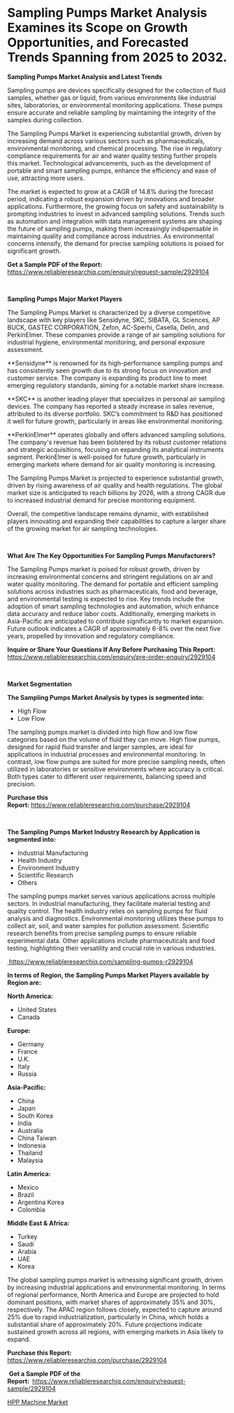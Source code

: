 <p><h1>Sampling Pumps Market Analysis Examines its Scope on Growth Opportunities, and Forecasted Trends Spanning from 2025 to 2032.</h1></p><p><strong>Sampling Pumps Market Analysis and Latest Trends</strong></p>
<p><p>Sampling pumps are devices specifically designed for the collection of fluid samples, whether gas or liquid, from various environments like industrial sites, laboratories, or environmental monitoring applications. These pumps ensure accurate and reliable sampling by maintaining the integrity of the samples during collection.</p><p>The Sampling Pumps Market is experiencing substantial growth, driven by increasing demand across various sectors such as pharmaceuticals, environmental monitoring, and chemical processing. The rise in regulatory compliance requirements for air and water quality testing further propels this market. Technological advancements, such as the development of portable and smart sampling pumps, enhance the efficiency and ease of use, attracting more users.</p><p>The market is expected to grow at a CAGR of 14.8% during the forecast period, indicating a robust expansion driven by innovations and broader applications. Furthermore, the growing focus on safety and sustainability is prompting industries to invest in advanced sampling solutions. Trends such as automation and integration with data management systems are shaping the future of sampling pumps, making them increasingly indispensable in maintaining quality and compliance across industries. As environmental concerns intensify, the demand for precise sampling solutions is poised for significant growth.</p></p>
<p><strong>Get a Sample PDF of the Report:&nbsp;</strong> <a href="https://www.reliableresearchiq.com/enquiry/request-sample/2929104?utm_campaign=3097&utm_medium=2&utm_source=Github&utm_content=ia&utm_term=12032025&utm_id=sampling-pumps">https://www.reliableresearchiq.com/enquiry/request-sample/2929104</a></p>
<p>&nbsp;</p>
<p><strong>Sampling Pumps Major Market Players</strong></p>
<p><p>The Sampling Pumps Market is characterized by a diverse competitive landscape with key players like Sensidyne, SKC, SIBATA, GL Sciences, AP BUCK, GASTEC CORPORATION, Zefon, AC-Sperhi, Casella, Delin, and PerkinElmer. These companies provide a range of air sampling solutions for industrial hygiene, environmental monitoring, and personal exposure assessment.</p><p>**Sensidyne** is renowned for its high-performance sampling pumps and has consistently seen growth due to its strong focus on innovation and customer service. The company is expanding its product line to meet emerging regulatory standards, aiming for a notable market share increase.</p><p>**SKC** is another leading player that specializes in personal air sampling devices. The company has reported a steady increase in sales revenue, attributed to its diverse portfolio. SKC’s commitment to R&D has positioned it well for future growth, particularly in areas like environmental monitoring.</p><p>**PerkinElmer** operates globally and offers advanced sampling solutions. The company's revenue has been bolstered by its robust customer relations and strategic acquisitions, focusing on expanding its analytical instruments segment. PerkinElmer is well-poised for future growth, particularly in emerging markets where demand for air quality monitoring is increasing.</p><p>The Sampling Pumps Market is projected to experience substantial growth, driven by rising awareness of air quality and health regulations. The global market size is anticipated to reach billions by 2026, with a strong CAGR due to increased industrial demand for precise monitoring equipment.</p><p>Overall, the competitive landscape remains dynamic, with established players innovating and expanding their capabilities to capture a larger share of the growing market for air sampling technologies.</p></p>
<p>&nbsp;</p>
<p><strong>What Are The Key Opportunities For Sampling Pumps Manufacturers?</strong></p>
<p><p>The Sampling Pumps market is poised for robust growth, driven by increasing environmental concerns and stringent regulations on air and water quality monitoring. The demand for portable and efficient sampling solutions across industries such as pharmaceuticals, food and beverage, and environmental testing is expected to rise. Key trends include the adoption of smart sampling technologies and automation, which enhance data accuracy and reduce labor costs. Additionally, emerging markets in Asia-Pacific are anticipated to contribute significantly to market expansion. Future outlook indicates a CAGR of approximately 6-8% over the next five years, propelled by innovation and regulatory compliance.</p></p>
<p><strong>Inquire or Share Your Questions If Any Before Purchasing This Report:</strong> <a href="https://www.reliableresearchiq.com/enquiry/pre-order-enquiry/2929104?utm_campaign=3097&utm_medium=2&utm_source=Github&utm_content=ia&utm_term=12032025&utm_id=sampling-pumps">https://www.reliableresearchiq.com/enquiry/pre-order-enquiry/2929104</a></p>
<p>&nbsp;</p>
<p><strong>Market Segmentation</strong></p>
<p><strong>The Sampling Pumps Market Analysis by types is segmented into:</strong></p>
<p><ul><li>High Flow</li><li>Low Flow</li></ul></p>
<p><p>The sampling pumps market is divided into high flow and low flow categories based on the volume of fluid they can move. High flow pumps, designed for rapid fluid transfer and larger samples, are ideal for applications in industrial processes and environmental monitoring. In contrast, low flow pumps are suited for more precise sampling needs, often utilized in laboratories or sensitive environments where accuracy is critical. Both types cater to different user requirements, balancing speed and precision.</p></p>
<p><strong>Purchase this Report:&nbsp;</strong><a href="https://www.reliableresearchiq.com/purchase/2929104?utm_campaign=3097&utm_medium=2&utm_source=Github&utm_content=ia&utm_term=12032025&utm_id=sampling-pumps">https://www.reliableresearchiq.com/purchase/2929104</a></p>
<p>&nbsp;</p>
<p><strong>The Sampling Pumps Market Industry Research by Application is segmented into:</strong></p>
<p><ul><li>Industrial Manufacturing</li><li>Health Industry</li><li>Environment Industry</li><li>Scientific Research</li><li>Others</li></ul></p>
<p><p>The sampling pumps market serves various applications across multiple sectors. In industrial manufacturing, they facilitate material testing and quality control. The health industry relies on sampling pumps for fluid analysis and diagnostics. Environmental monitoring utilizes these pumps to collect air, soil, and water samples for pollution assessment. Scientific research benefits from precise sampling pumps to ensure reliable experimental data. Other applications include pharmaceuticals and food testing, highlighting their versatility and crucial role in various industries.</p></p>
<p><a href="https://www.reliableresearchiq.com/sampling-pumps-r2929104?utm_campaign=3097&utm_medium=2&utm_source=Github&utm_content=ia&utm_term=12032025&utm_id=sampling-pumps">&nbsp;https://www.reliableresearchiq.com/sampling-pumps-r2929104</a></p>
<p><strong>In terms of Region, the Sampling Pumps Market Players available by Region are:</strong></p>
<p>
    <p> <strong> North America: </strong>
        <ul>
            <li>United States</li>
            <li>Canada</li>
        </ul>
        </p> 
    <p> <strong> Europe: </strong>
        <ul>
            <li>Germany</li>
            <li>France</li>
            <li>U.K.</li>
            <li>Italy</li>
            <li>Russia</li>
        </ul>
        </p> 
    <p> <strong> Asia-Pacific: </strong>
        <ul>
            <li>China</li>
            <li>Japan</li>
            <li>South Korea</li>
            <li>India</li>
            <li>Australia</li>
            <li>China Taiwan</li>
            <li>Indonesia</li>
            <li>Thailand</li>
            <li>Malaysia</li>
        </ul>
        </p> 
    <p> <strong> Latin America: </strong>
        <ul>
            <li>Mexico</li>
            <li>Brazil</li>
            <li>Argentina Korea</li>
            <li>Colombia</li>
        </ul>
        </p> 
    <p> <strong> Middle East & Africa: </strong>
        <ul>
            <li>Turkey</li>
            <li>Saudi</li>
            <li>Arabia</li>
            <li>UAE</li>
            <li>Korea</li>
        </ul>
    </p>
    </p>
<p><p>The global sampling pumps market is witnessing significant growth, driven by increasing industrial applications and environmental monitoring. In terms of regional performance, North America and Europe are projected to hold dominant positions, with market shares of approximately 35% and 30%, respectively. The APAC region follows closely, expected to capture around 25% due to rapid industrialization, particularly in China, which holds a substantial share of approximately 20%. Future projections indicate sustained growth across all regions, with emerging markets in Asia likely to expand.</p></p>
<p><strong>Purchase this Report: </strong><a href="https://www.reliableresearchiq.com/purchase/2929104?utm_campaign=3097&utm_medium=2&utm_source=Github&utm_content=ia&utm_term=12032025&utm_id=sampling-pumps">https://www.reliableresearchiq.com/purchase/2929104</a></p>
<p>&nbsp;<strong>Get a Sample PDF of the Report:&nbsp;&nbsp;</strong><a href="https://www.reliableresearchiq.com/enquiry/request-sample/2929104?utm_campaign=3097&utm_medium=2&utm_source=Github&utm_content=ia&utm_term=12032025&utm_id=sampling-pumps">https://www.reliableresearchiq.com/enquiry/request-sample/2929104</a></p>
<p><strong></strong></p>
<p><p><a href="https://github.com/deyniphytic/Market-Research-Report-List-1/blob/main/hpp-machine-market.md?utm_campaign=3097&utm_medium=2&utm_source=Github&utm_content=ia&utm_term=12032025&utm_id=sampling-pumps">HPP Machine Market</a></p></p>